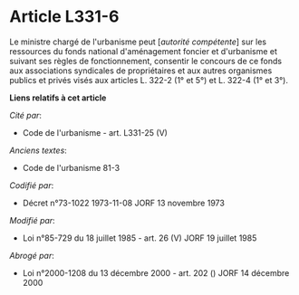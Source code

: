 # Article L331-6

Le ministre chargé de l'urbanisme peut [*autorité compétente*] sur les ressources du fonds national d'aménagement foncier et
d'urbanisme et suivant ses règles de fonctionnement, consentir le concours de ce fonds aux associations syndicales de
propriétaires et aux autres organismes publics et privés visés aux articles L. 322-2 (1° et 5°) et L. 322-4 (1° et 3°).

**Liens relatifs à cet article**

_Cité par_:

  - Code de l'urbanisme - art. L331-25 (V)

_Anciens textes_:

  - Code de l'urbanisme 81-3

_Codifié par_:

  - Décret n°73-1022 1973-11-08 JORF 13 novembre 1973

_Modifié par_:

  - Loi n°85-729 du 18 juillet 1985 - art. 26 (V) JORF 19 juillet 1985

_Abrogé par_:

  - Loi n°2000-1208 du 13 décembre 2000 - art. 202 () JORF 14 décembre 2000
